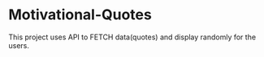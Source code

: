 # Motivational-Quotes

This project uses API to FETCH data(quotes) and display randomly for the users.
